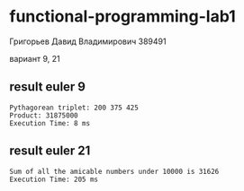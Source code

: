 # functional-programming-lab1

Григорьев Давид Владимирович 389491

вариант 9, 21

## result euler 9
```
Pythagorean triplet: 200 375 425
Product: 31875000
Execution Time: 8 ms
```

## result euler 21
```
Sum of all the amicable numbers under 10000 is 31626
Execution Time: 205 ms
```
